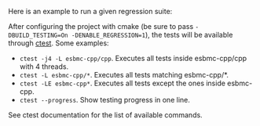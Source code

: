 Here is an example to run a given regression suite: 

After configuring the project with cmake (be sure to pass `-DBUILD_TESTING=On -DENABLE_REGRESSION=1`), the tests will be available through [ctest](https://cmake.org/cmake/help/latest/manual/ctest.1.html). Some examples:

- `ctest -j4 -L esbmc-cpp/cpp`. Executes all tests inside esbmc-cpp/cpp with 4 threads.
- `ctest -L esbmc-cpp/*`. Executes all tests matching esbmc-cpp/*.
- `ctest -LE esbmc-cpp*`. Executes all tests except the ones inside esbmc-cpp.
- `ctest --progress`. Show testing progress in one line.

See ctest documentation for the list of available commands.
